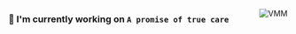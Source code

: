 [<img align="right" alt="VMM" src="https://user-images.githubusercontent.com/64578170/180623199-41fe018f-8f33-46a1-9003-a08e2f8b8f16.jpg">](#)
### 🔭 I'm currently working on  `A promise of true care`


